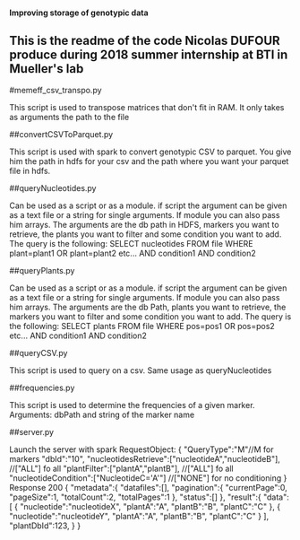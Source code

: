 #### Improving storage of genotypic data

## This is the readme of the code Nicolas DUFOUR produce during 2018 summer internship at BTI in Mueller's lab

#memeff_csv_transpo.py

This script is used to transpose matrices that don't fit in RAM. It only takes as arguments the path to the file

##convertCSVToParquet.py

This script is used with spark to convert genotypic CSV to parquet. You give him the path in hdfs for your csv and the path where you want your parquet file in hdfs.

##queryNucleotides.py

Can be used as a script or as a module. if script the argument can be given as a text file or a string for single arguments. If module you can also pass him arrays. The arguments are the db path in HDFS, markers you want to retrieve, the plants you want to filter and some condition you want to add. The query is the following:  SELECT nucleotides FROM file WHERE plant=plant1 OR plant=plant2 etc... AND condition1 AND condition2

##queryPlants.py

Can be used as a script or as a module. if script the argument can be given as a text file or a string for single arguments. If module you can also pass him arrays. The arguments are the db Path, plants you want to retrieve, the markers you want to filter and some condition you want to add. The query is the following:  SELECT plants FROM file WHERE pos=pos1 OR pos=pos2 etc... AND condition1 AND condition2

##queryCSV.py

This script is used to query on a  csv. Same usage as queryNucleotides

##frequencies.py

This script is used to determine the frequencies of a given marker. Arguments: dbPath and string of the marker name

##server.py

Launch the server with spark
RequestObject:
{
	"QueryType":"M"//M for markers
	"dbId":"10",
	"nucleotidesRetrieve":["nucleotideA","nucleotideB"], //["ALL"] fo all
	"plantFilter":["plantA","plantB"], //["ALL"] fo all
	"nucleotideCondition":["NucleotideC='A'"] //["NONE"] for no conditioning
}
Response 200
{
	"metadata":{
		"datafiles":[],
		"pagination":{
			"currentPage":0,
			"pageSize":1,
			"totalCount":2,
			"totalPages":1
		},
		"status":[]
	},
	"result":{
		"data":[
			{
				"nucleotide":"nucleotideX",
				"plantA":"A",
				"plantB":"B",
				"plantC":"C"
			},
			{
				"nucleotide":"nucleotideY",
				"plantA":"A",
				"plantB":"B",
				"plantC":"C"
			}
		],
		"plantDbId":123,
	}
}
